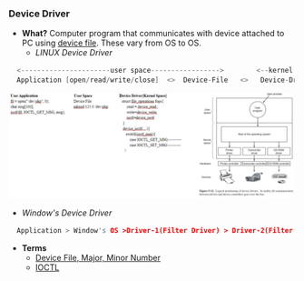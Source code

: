 ### Device Driver
- **What?** Computer program that communicates with device attached to PC using [device file](Terms/Device_File_Major_MinorNo.md). These vary from OS to OS.
  - *LINUX Device Driver*
```c
  <----------------------user space----------------->        <--kernel space->
  Application [open/read/write/close]  <>  Device-File   <>   Device-Driver     <>     Physical-Device(Terminal, Speakers, HD, keyboard, Tape, Memory)
```
<img src=device-driver.jpg width=1000 />

  - *Window's Device Driver*
```c
  Application > Window's OS >Driver-1(Filter Driver) > Driver-2(Filter Driver) > Driver-3(Function Driver) > Physical Device
```

- **Terms**
  - [Device File, Major, Minor Number](Terms/Device_File_Major_MinorNo.md)
  - [IOCTL](Terms/IOCTL.md)
